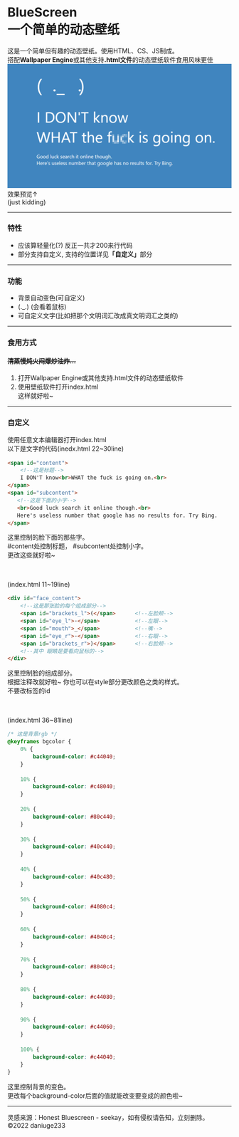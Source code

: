 # BlueScreen<br/>一个简单的动态壁纸

这是一个简单但有趣的动态壁纸。使用HTML、CS、JS制成。<br/>
搭配<b>Wallpaper Engine</b>或其他支持<b>.html文件</b>的动态壁纸软件食用风味更佳
![效果预览](images/img1.png)
效果预览↑<br/>
(just kidding)

--------
### 特性
- 应该算轻量化(?) 反正一共才200来行代码
- 部分支持自定义, 支持的位置详见<b>「自定义」</b>部分
---------
### 功能
- 背景自动变色(可自定义)
- (._.) (会看着鼠标)
- 可自定义文字(比如把那个文明词汇改成真文明词汇之类的)<br/>
---------
### 食用方式
#### <s>清蒸慢炖火闷爆炒油炸...</s>
1. 打开Wallpaper Engine或其他支持.html文件的动态壁纸软件
2. 使用壁纸软件打开index.html<br/>
这样就好啦~
---------
### 自定义
使用任意文本编辑器打开index.html<br/>
以下是文字的代码(inedx.html 22~30line)
```HTML
<span id="content">
    <!--这是标题-->
    I DON'T know<br>WHAT the fuck is going on.<br>
</span>
<span id="subcontent">
   <!--这是下面的小字-->
   <br>Good luck search it online though.<br>
   Here's useless number that google has no results for. Try Bing.
</span>
```
这里控制的脸下面的那些字。<br/>
#content处控制标题， #subcontent处控制小字。<br/>
更改这些就好啦~<br/><br/><br/>

(index.html 11~19line)
```html
<div id="face_content">
    <!--这是那张脸的每个组成部分-->
    <span id="brackets_l">(</span>      <!--左脸颊-->
    <span id="eye_l">·</span>           <!--左眼-->
    <span id="mouth">_</span>           <!--嘴-->
    <span id="eye_r">·</span>           <!--右眼-->
    <span id="brackets_r">)</span>      <!--右脸颊-->
    <!--其中 眼睛是要看向鼠标的-->
</div>
```
这里控制脸的组成部分。<br/>
根据注释改就好啦~ 你也可以在style部分更改颜色之类的样式。<br/>
不要改标签的id<br/><br/><br/>

(index.html 36~81line)
```css
/* 这是背景rgb */
@keyframes bgcolor {
    0% {
        background-color: #c44040;
    }

    10% {
        background-color: #c48040;
    }

    20% {
        background-color: #80c440;
    }

    30% {
        background-color: #40c440;
    }

    40% {
        background-color: #40c480;
    }

    50% {
        background-color: #4080c4;
    }

    60% {
        background-color: #4040c4;
    }

    70% {
        background-color: #8040c4;
    }

    80% {
        background-color: #c44080;
    }

    90% {
        background-color: #c44060;
    }

    100% {
        background-color: #c44040;
    }
}
```
这里控制背景的变色。<br/>
更改每个background-color后面的值就能改变要变成的颜色啦~

---------
灵感来源：Honest Bluescreen - seekay，如有侵权请告知，立刻删除。<br/>
©2022 daniuge233
